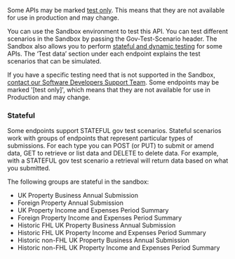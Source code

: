 
Some APIs may be marked [test only](https://developer.service.hmrc.gov.uk/api-documentation/docs/testing). 
This means that they are not available for use in production and may change.

You can use the Sandbox environment to test this API. You can test different scenarios in the Sandbox by passing the
Gov-Test-Scenario header. 
The Sandbox also allows you to perform [stateful and dynamic testing](https://developer.service.hmrc.gov.uk/guides/income-tax-mtd-end-to-end-service-guide/documentation/how-to-integrate.html#sandbox-testing) for some APIs. The ‘Test
data’ section under each endpoint explains the test scenarios that can be simulated.

If you have a specific testing need that is not supported in the Sandbox, [contact our Software Developers Support Team](https://developer.service.hmrc.gov.uk/developer/support).
Some endpoints may be marked '\[test only\]', which means that they are not available for use in Production and may
change.

### Stateful

Some endpoints support STATEFUL gov test scenarios. Stateful scenarios work with groups of endpoints that represent
particular types of submissions. For each type you can POST (or PUT) to submit or amend data, GET to retrieve or list
data and DELETE to delete data. For example, with a STATEFUL gov test scenario a retrieval will return data based on
what you submitted.

The following groups are stateful in the sandbox:

- UK Property Business Annual Submission
- Foreign Property Annual Submission
- UK Property Income and Expenses Period Summary
- Foreign Property Income and Expenses Period Summary
- Historic FHL UK Property Business Annual Submission
- Historic FHL UK Property Income and Expenses Period Summary
- Historic non-FHL UK Property Business Annual Submission
- Historic non-FHL UK Property Income and Expenses Period Summary


